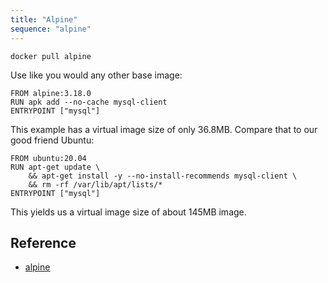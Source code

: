 ```yaml
---
title: "Alpine"
sequence: "alpine"
---
```


```text
docker pull alpine
```

Use like you would any other base image:

```text
FROM alpine:3.18.0
RUN apk add --no-cache mysql-client
ENTRYPOINT ["mysql"]
```

This example has a virtual image size of only 36.8MB. Compare that to our good friend Ubuntu:

```text
FROM ubuntu:20.04
RUN apt-get update \
    && apt-get install -y --no-install-recommends mysql-client \
    && rm -rf /var/lib/apt/lists/*
ENTRYPOINT ["mysql"]
```

This yields us a virtual image size of about 145MB image.

## Reference

- [alpine](https://hub.docker.com/_/alpine)
